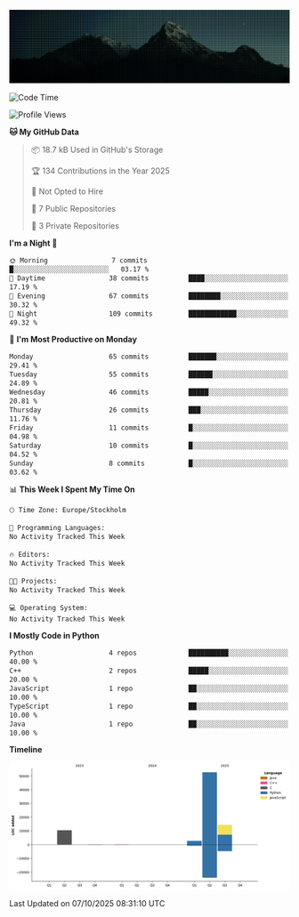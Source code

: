 <p><img src="SCR-20251007-czlk.png" alt="alt README header"></p>

<!--START_SECTION:waka-->
![Code Time](http://img.shields.io/badge/Code%20Time-0%20secs-blue)

![Profile Views](http://img.shields.io/badge/Profile%20Views-0-blue)

**🐱 My GitHub Data** 

> 📦 18.7 kB Used in GitHub's Storage 
 > 
> 🏆 134 Contributions in the Year 2025
 > 
> 🚫 Not Opted to Hire
 > 
> 📜 7 Public Repositories 
 > 
> 🔑 3 Private Repositories 
 > 
**I'm a Night 🦉** 

```text
🌞 Morning                7 commits           █░░░░░░░░░░░░░░░░░░░░░░░░   03.17 % 
🌆 Daytime                38 commits          ████░░░░░░░░░░░░░░░░░░░░░   17.19 % 
🌃 Evening                67 commits          ████████░░░░░░░░░░░░░░░░░   30.32 % 
🌙 Night                  109 commits         ████████████░░░░░░░░░░░░░   49.32 % 
```
📅 **I'm Most Productive on Monday** 

```text
Monday                   65 commits          ███████░░░░░░░░░░░░░░░░░░   29.41 % 
Tuesday                  55 commits          ██████░░░░░░░░░░░░░░░░░░░   24.89 % 
Wednesday                46 commits          █████░░░░░░░░░░░░░░░░░░░░   20.81 % 
Thursday                 26 commits          ███░░░░░░░░░░░░░░░░░░░░░░   11.76 % 
Friday                   11 commits          █░░░░░░░░░░░░░░░░░░░░░░░░   04.98 % 
Saturday                 10 commits          █░░░░░░░░░░░░░░░░░░░░░░░░   04.52 % 
Sunday                   8 commits           █░░░░░░░░░░░░░░░░░░░░░░░░   03.62 % 
```


📊 **This Week I Spent My Time On** 

```text
🕑︎ Time Zone: Europe/Stockholm

💬 Programming Languages: 
No Activity Tracked This Week

🔥 Editors: 
No Activity Tracked This Week

🐱‍💻 Projects: 
No Activity Tracked This Week

💻 Operating System: 
No Activity Tracked This Week
```

**I Mostly Code in Python** 

```text
Python                   4 repos             ██████████░░░░░░░░░░░░░░░   40.00 % 
C++                      2 repos             █████░░░░░░░░░░░░░░░░░░░░   20.00 % 
JavaScript               1 repo              ██░░░░░░░░░░░░░░░░░░░░░░░   10.00 % 
TypeScript               1 repo              ██░░░░░░░░░░░░░░░░░░░░░░░   10.00 % 
Java                     1 repo              ██░░░░░░░░░░░░░░░░░░░░░░░   10.00 % 
```



**Timeline**

![Lines of Code chart](https://raw.githubusercontent.com/SuecoAlto/SuecoAlto/main/assets/bar_graph.png)


 Last Updated on 07/10/2025 08:31:10 UTC
<!--END_SECTION:waka-->
